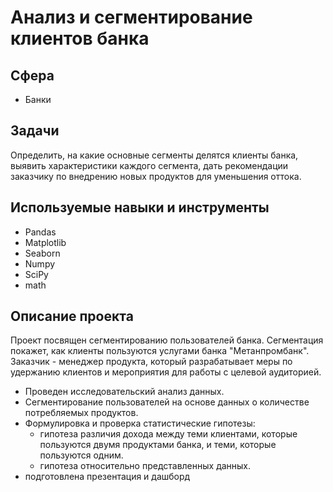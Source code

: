 # Анализ и сегментирование клиентов банка 

## Сфера
* Банки

## Задачи
Определить, на какие основные сегменты делятся клиенты банка, выявить характеристики каждого сегмента, дать рекомендации заказчику по внедрению новых продуктов для уменьшения оттока.

## Используемые навыки и инструменты
* Pandas
* Matplotlib
* Seaborn
* Numpy
* SciPy
* math

## Описание проекта
Проект посвящен сегментированию пользователей банка. Сегментация покажет, как клиенты пользуются услугами банка "Метанпромбанк".
Заказчик - менеджер продукта, который разрабатывает меры по удержанию клиентов и мероприятия для работы с целевой аудиторией. 
* Проведен исследовательский анализ данных.
* Сегментирование пользователей на основе данных о количестве потребляемых продуктов.
* Формулировка и проверка статистические гипотезы:
    * гипотеза различия дохода между теми клиентами, которые пользуются двумя продуктами банка, и теми, которые пользуются одним.
    * гипотеза относительно представленных данных.
* подготовлена презентация и дашборд 
